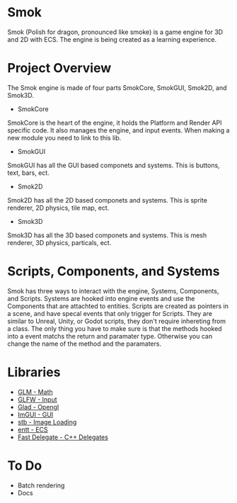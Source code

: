 # Smok
Smok (Polish for dragon, pronounced like smoke) is a game engine for 3D and 2D with ECS. The engine is being created as a learning experience.

# Project Overview
The Smok engine is made of four parts SmokCore, SmokGUI, Smok2D, and Smok3D.

- SmokCore

SmokCore is the heart of the engine, it holds the Platform and Render API specific code. It also manages the engine, and input events. When making a new module you need to link to this lib.

- SmokGUI

SmokGUI has all the GUI based componets and systems. This is buttons, text, bars, ect.

- Smok2D

Smok2D has all the 2D based componets and systems. This is sprite renderer, 2D physics, tile map, ect.

- Smok3D

Smok3D has all the 3D based componets and systems. This is mesh renderer, 3D physics, particals, ect.

# Scripts, Components, and Systems

Smok has three ways to interact with the engine, Systems, Components, and Scripts. Systems are hooked into engine events and use the Components that are attachted to entities. Scripts are created as pointers in a scene, and have specal events that only trigger for Scripts. They are similar to Unreal, Unity, or Godot scripts, they don't require inhereting from a class. The only thing you have to make sure is that the methods hooked into a event matchs the return and paramater type. Otherwise you can change the name of the method and the paramaters.


# Libraries
- [GLM - Math](http://glm.g-truc.net/0.9.8/index.html)
- [GLFW - Input](https://www.glfw.org/)
- [Glad - Opengl](https://github.com/Dav1dde/glad)
- [ImGUI - GUI](https://github.com/ocornut/imgui)
- [stb - Image Loading](https://github.com/nothings/stb)
- [entt - ECS](https://github.com/skypjack/entt)
- [Fast Delegate - C++ Delegates](https://www.codeproject.com/Articles/7150/Member-Function-Pointers-and-the-Fastest-Possible)

# To Do

- Batch rendering
- Docs
